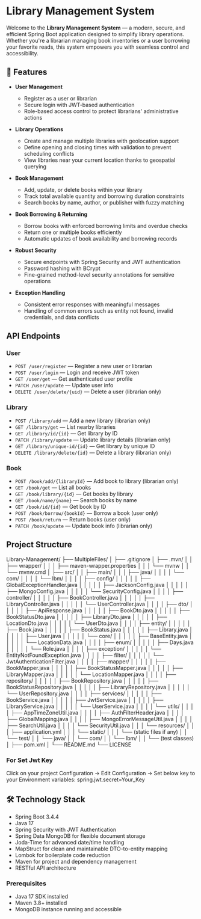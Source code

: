 # Library Management System

Welcome to the **Library Management System** — a modern, secure, and efficient Spring Boot application designed to simplify library operations. Whether you're a librarian managing book inventories or a user borrowing your favorite reads, this system empowers you with seamless control and accessibility.


## 🚀 Features

- **User Management**
  - Register as a user or librarian
  - Secure login with JWT-based authentication
  - Role-based access control to protect librarians' administrative actions

- **Library Operations**
  - Create and manage multiple libraries with geolocation support
  - Define opening and closing times with validation to prevent scheduling conflicts
  - View libraries near your current location thanks to geospatial querying

- **Book Management**
  - Add, update, or delete books within your library
  - Track total available quantity and borrowing duration constraints
  - Search books by name, author, or publisher with fuzzy matching

- **Book Borrowing & Returning**
  - Borrow books with enforced borrowing limits and overdue checks
  - Return one or multiple books efficiently
  - Automatic updates of book availability and borrowing records

- **Robust Security**
  - Secure endpoints with Spring Security and JWT authentication
  - Password hashing with BCrypt
  - Fine-grained method-level security annotations for sensitive operations

- **Exception Handling**
  - Consistent error responses with meaningful messages
  - Handling of common errors such as entity not found, invalid credentials, and data conflicts

## API Endpoints

### User
- `POST /user/register` — Register a new user or librarian
- `POST /user/login` — Login and receive JWT token
- `GET /user/get` — Get authenticated user profile
- `PATCH /user/update` — Update user info
- `DELETE /user/delete/{uid}` — Delete a user (librarian only)

### Library
- `POST /library/add` — Add a new library (librarian only)
- `GET /library/get` — List nearby libraries
- `GET /library/id/{id}` — Get library by ID
- `PATCH /library/update` — Update library details (librarian only)
- `GET /library/unique-id/{id}` — Get library by unique ID
- `DELETE /library/delete/{id}` — Delete a library (librarian only)

### Book
- `POST /book/add/{libraryId}` — Add book to library (librarian only)
- `GET /book/get` — List all books
- `GET /book/library/{id}` — Get books by library
- `GET /book/name/{name}` — Search books by name
- `GET /book/id/{id}` — Get book by ID
- `POST /book/borrow/{bookId}` — Borrow a book (user only)
- `POST /book/return` — Return books (user only)
- `PATCH /book/update` — Update book info (librarian only)

## Project Structure

Library-Management/
├── MultipleFiles/
│   ├── .gitignore
│   ├── .mvn/
│   │   ├── wrapper/
│   │   │   ├── maven-wrapper.properties
│   │   │   └── mvnw
│   │   └── mvnw.cmd
│   ├── src/
│   │   ├── main/
│   │   │   ├── java/
│   │   │   │   └── com/
│   │   │   │       └── lbm/
│   │   │   │           ├── config/
│   │   │   │           │   ├── GlobalExceptionHandler.java
│   │   │   │           │   ├── JacksonConfig.java
│   │   │   │           │   ├── MongoConfig.java
│   │   │   │           │   └── SecurityConfig.java
│   │   │   │           ├── controller/
│   │   │   │           │   ├── BookController.java
│   │   │   │           │   ├── LibraryController.java
│   │   │   │           │   └── UserController.java
│   │   │   │           ├── dto/
│   │   │   │           │   ├── ApiResponse.java
│   │   │   │           │   ├── BookDto.java
│   │   │   │           │   ├── BookStatusDto.java
│   │   │   │           │   ├── LibraryDto.java
│   │   │   │           │   ├── LocationDto.java
│   │   │   │           │   └── UserDto.java
│   │   │   │           ├── entity/
│   │   │   │           │   ├── Book.java
│   │   │   │           │   ├── BookStatus.java
│   │   │   │           │   ├── Library.java
│   │   │   │           │   ├── User.java
│   │   │   │           │   └── core/
│   │   │   │           │       ├── BaseEntity.java
│   │   │   │           │       └── LocationData.java
│   │   │   │           ├── enum/
│   │   │   │           │   ├── Days.java
│   │   │   │           │   └── Role.java
│   │   │   │           ├── exception/
│   │   │   │           │   └── EntityNotFoundException.java
│   │   │   │           ├── filter/
│   │   │   │           │   └── JwtAuthenticationFilter.java
│   │   │   │           ├── mapper/
│   │   │   │           │   ├── BookMapper.java
│   │   │   │           │   ├── BookStatusMapper.java
│   │   │   │           │   ├── LibraryMapper.java
│   │   │   │           │   └── LocationMapper.java
│   │   │   │           ├── repository/
│   │   │   │           │   ├── BookRepository.java
│   │   │   │           │   ├── BookStatusRepository.java
│   │   │   │           │   ├── LibraryRepository.java
│   │   │   │           │   └── UserRepository.java
│   │   │   │           ├── services/
│   │   │   │           │   ├── BookService.java
│   │   │   │           │   ├── JwtService.java
│   │   │   │           │   ├── LibraryService.java
│   │   │   │           │   └── UserService.java
│   │   │   │           └── utils/
│   │   │   │               ├── AppTimeZoneUtil.java
│   │   │   │               ├── AuthFilterHeader.java
│   │   │   │               ├── GlobalMapping.java
│   │   │   │               ├── MongoErrorMessageUtil.java
│   │   │   │               ├── SearchUtil.java
│   │   │   │               └── SecurityUtil.java
│   │   │   └── resources/
│   │   │       ├── application.yml
│   │   │       └── static/
│   │   │           └── (static files if any)
│   │   └── test/
│   │       └── java/
│   │           └── com/
│   │               └── lbm/
│   │                   └── (test classes)
│   ├── pom.xml
│   └── README.md
└── LICENSE

### For Set Jwt Key
Click on your project Configuration -> Edit Configuration -> 
Set below key to your Environment variables:
spring.jwt.secret=Your_Key

## 🛠️ Technology Stack

- Spring Boot 3.4.4
- Java 17
- Spring Security with JWT Authentication
- Spring Data MongoDB for flexible document storage
- Joda-Time for advanced date/time handling
- MapStruct for clean and maintainable DTO-to-entity mapping
- Lombok for boilerplate code reduction
- Maven for project and dependency management
- RESTful API architecture

### Prerequisites

- Java 17 SDK installed
- Maven 3.8+ installed
- MongoDB instance running and accessible
